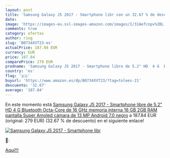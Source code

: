 ```yaml
---
layout: post
title: 'Samsung Galaxy J5 2017 - Smartphone libr con un 32.67 % de descuento'
date: 
image: 'https://images-eu.ssl-images-amazon.com/images/I/31Aefcnpv%2BL._SL200_.jpg'
comments: true
category: ofertas
author: ring
slug: 'B0734XVT23-es'
actualPrice: 187.84 EUR
currency: EUR
price: 187.84
comparePrice: 279 EUR
prodname: 'Samsung Galaxy J5 2017 - Smartphone libre de 5.2" HD  4 G  Bluetooth  Octa-Core de 16 GHz  memoria interna 16 GB  2GB RAM  pantalla Super Amoled  cámara de 13 MP  Android 7.0  negro'
country: 'es'
flag: '🇪🇸'
buyurl: 'https://www.amazon.es/dp/B0734XVT23/?tag=tolees-21'
descuento: '32.67'
average: '187.84'
---
```


En este momento está [Samsung Galaxy J5 2017 - Smartphone libre de 5.2" HD  4 G  Bluetooth  Octa-Core de 16 GHz  memoria interna 16 GB  2GB RAM  pantalla Super Amoled  cámara de 13 MP  Android 7.0  negro](https://www.amazon.es/dp/B0734XVT23/?tag=tolees-21) a 187.84 EUR (original: 279 EUR) (32.67 %  de descuento) en el siguiente enlace!

[![Samsung Galaxy J5 2017 - Smartphone libr](https://images-eu.ssl-images-amazon.com/images/I/31Aefcnpv%2BL._SL200_.jpg)](https://www.amazon.es/dp/B0734XVT23/?tag=tolees-21)

🔎:


[Aquí!!!](https://www.amazon.es/dp/B0734XVT23/?tag=tolees-21)
